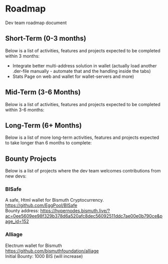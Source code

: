 # Roadmap
Dev team roadmap document

## Short-Term (0-3 months)
Below is a list of activities, features and projects expected to be completed within 3 months:  
* Integrate better multi-address solution in wallet (actually load another .der-file manually - automate that and the handling inside the tabs)
* Stats Page on web and wallet for wallet-servers and more)

## Mid-Term (3-6 Months)
Below is a list of activities, features and projects expected to be completed within 3-6 months:  

## Long-Term (6+ Months)
Below is a list of more long-term activities, features and projects expected to take longer than 6 months to complete:  

## Bounty Projects
Below is a list of projects where the dev team welcomes contributions from new devs:  

### BISafe
A safe, Html wallet for Bismuth Cryptocurrency.  
https://github.com/EggPool/BISafe  
Bounty address: https://hypernodes.bismuth.live/?ac=0ee5609ee98f329b378d6a520afc8dec56092511ddc7ae00e0b790ce&page_id=152

### Alliage
Electrum wallet for Bismuth  
https://github.com/bismuthfoundation/alliage  
Initial Bounty: 1000 BIS (will increase)
